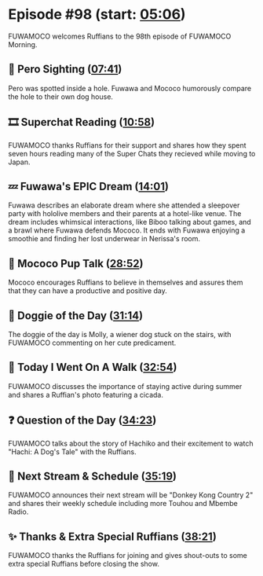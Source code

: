 # Episode #98 (start: [05:06](https://youtu.be/5qFX0nlnHIQ?t=05m06s))

FUWAMOCO welcomes Ruffians to the 98th episode of FUWAMOCO Morning.

## 👀 Pero Sighting ([07:41](https://youtu.be/5qFX0nlnHIQ?t=07m41s))

Pero was spotted inside a hole. Fuwawa and Mococo humorously compare the hole to their own dog house.

## 🎞️ Superchat Reading ([10:58](https://youtu.be/5qFX0nlnHIQ?t=10m58s))

FUWAMOCO thanks Ruffians for their support and shares how they spent seven hours reading many of the Super Chats they recieved while moving to Japan.

## 💤 Fuwawa's EPIC Dream ([14:01](https://youtu.be/5qFX0nlnHIQ?t=14m01s))

Fuwawa describes an elaborate dream where she attended a sleepover party with hololive members and their parents at a hotel-like venue. The dream includes whimsical interactions, like Biboo talking about games, and a brawl where Fuwawa defends Mococo. It ends with Fuwawa enjoying a smoothie and finding her lost underwear in Nerissa's room.

## 📣 Mococo Pup Talk ([28:52](https://youtu.be/5qFX0nlnHIQ?t=28m52s))

Mococo encourages Ruffians to believe in themselves and assures them that they can have a productive and positive day.

## 🐶 Doggie of the Day ([31:14](https://youtu.be/5qFX0nlnHIQ?t=31m14s))

The doggie of the day is Molly, a wiener dog stuck on the stairs, with FUWAMOCO commenting on her cute predicament.

## 🚶 Today I Went On A Walk ([32:54](https://youtu.be/5qFX0nlnHIQ?t=32m54s))

FUWAMOCO discusses the importance of staying active during summer and shares a Ruffian's photo featuring a cicada.

## ❓ Question of the Day ([34:23](https://youtu.be/5qFX0nlnHIQ?t=34m23s))

FUWAMOCO talks about the story of Hachiko and their excitement to watch "Hachi: A Dog's Tale" with the Ruffians.

## 📅 Next Stream & Schedule ([35:19](https://youtu.be/5qFX0nlnHIQ?t=35m19s))

FUWAMOCO announces their next stream will be "Donkey Kong Country 2" and shares their weekly schedule including more Touhou and Mbembe Radio.

## ✨ Thanks & Extra Special Ruffians ([38:21](https://youtu.be/5qFX0nlnHIQ?t=38m21s))

FUWAMOCO thanks the Ruffians for joining and gives shout-outs to some extra special Ruffians before closing the show.

